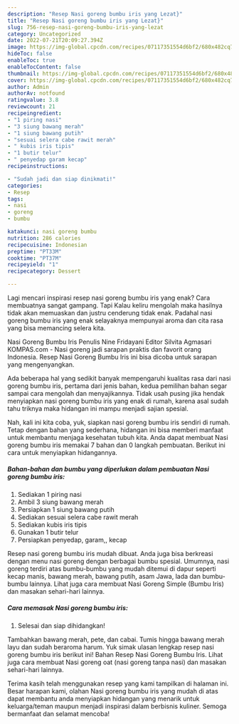 ```yaml
---
description: "Resep Nasi goreng bumbu iris yang Lezat}"
title: "Resep Nasi goreng bumbu iris yang Lezat}"
slug: 756-resep-nasi-goreng-bumbu-iris-yang-lezat
category: Uncategorized
date: 2022-07-21T20:09:27.394Z
image: https://img-global.cpcdn.com/recipes/07117351554d6bf2/680x482cq70/nasi-goreng-bumbu-iris-foto-resep-utama.jpg
hideToc: false
enableToc: true
enableTocContent: false
thumbnail: https://img-global.cpcdn.com/recipes/07117351554d6bf2/680x482cq70/nasi-goreng-bumbu-iris-foto-resep-utama.jpg
cover: https://img-global.cpcdn.com/recipes/07117351554d6bf2/680x482cq70/nasi-goreng-bumbu-iris-foto-resep-utama.jpg
author: Admin
authorAv: notfound
ratingvalue: 3.8
reviewcount: 21
recipeingredient:
- "1 piring nasi"
- "3 siung bawang merah"
- "1 siung bawang putih"
- "sesuai selera cabe rawit merah"
- " kubis iris tipis"
- "1 butir telur"
- " penyedap garam kecap"
recipeinstructions:

- "Sudah jadi dan siap dinikmati!"
categories:
- Resep
tags:
- nasi
- goreng
- bumbu

katakunci: nasi goreng bumbu 
nutrition: 286 calories
recipecuisine: Indonesian
preptime: "PT33M"
cooktime: "PT37M"
recipeyield: "1"
recipecategory: Dessert

---
```



Lagi mencari inspirasi resep nasi goreng bumbu iris yang enak? Cara membuatnya sangat gampang. Tapi Kalau keliru mengolah maka hasilnya tidak akan memuaskan dan justru cenderung tidak enak. Padahal nasi goreng bumbu iris yang enak selayaknya mempunyai aroma dan cita rasa yang bisa memancing selera kita.


Nasi Goreng Bumbu Iris Penulis Nine Fridayani Editor Silvita Agmasari KOMPAS.com - Nasi goreng jadi sarapan praktis dan favorit orang Indonesia. Resep Nasi Goreng Bumbu Iris ini bisa dicoba untuk sarapan yang mengenyangkan.

Ada beberapa hal yang sedikit banyak mempengaruhi kualitas rasa dari nasi goreng bumbu iris, pertama dari jenis bahan, kedua pemilihan bahan segar sampai cara mengolah dan menyajikannya. Tidak usah pusing jika hendak menyiapkan nasi goreng bumbu iris yang enak di rumah, karena asal sudah tahu triknya maka hidangan ini mampu menjadi sajian spesial.


Nah, kali ini kita coba, yuk, siapkan nasi goreng bumbu iris sendiri di rumah. Tetap dengan bahan yang sederhana, hidangan ini bisa memberi manfaat untuk membantu menjaga kesehatan tubuh kita. Anda dapat membuat Nasi goreng bumbu iris memakai 7 bahan dan 0 langkah pembuatan. Berikut ini cara untuk menyiapkan hidangannya.

<!--inarticleads1-->

##### Bahan-bahan dan bumbu yang diperlukan dalam pembuatan Nasi goreng bumbu iris:

1. Sediakan 1 piring nasi
1. Ambil 3 siung bawang merah
1. Persiapkan 1 siung bawang putih
1. Sediakan sesuai selera cabe rawit merah
1. Sediakan  kubis iris tipis
1. Gunakan 1 butir telur
1. Persiapkan  penyedap, garam,, kecap


Resep nasi goreng bumbu iris mudah dibuat. Anda juga bisa berkreasi dengan menu nasi goreng dengan berbagai bumbu spesial. Umumnya, nasi goreng terdiri atas bumbu-bumbu yang mudah ditemui di dapur seperti kecap manis, bawang merah, bawang putih, asam Jawa, lada dan bumbu-bumbu lainnya. Lihat juga cara membuat Nasi Goreng Simple (Bumbu Iris) dan masakan sehari-hari lainnya. 

<!--inarticleads2-->

##### Cara memasak Nasi goreng bumbu iris:


1. Selesai dan siap dihidangkan!

Tambahkan bawang merah, pete, dan cabai. Tumis hingga bawang merah layu dan sudah beraroma harum. Yuk simak ulasan lengkap resep nasi goreng bumbu iris berikut ini! Bahan Resep Nasi Goreng Bumbu Iris. Lihat juga cara membuat Nasi goreng oat (nasi goreng tanpa nasi) dan masakan sehari-hari lainnya. 

Terima kasih telah menggunakan resep yang kami tampilkan di halaman ini. Besar harapan kami, olahan Nasi goreng bumbu iris yang mudah di atas dapat membantu anda menyiapkan hidangan yang menarik untuk keluarga/teman maupun menjadi inspirasi dalam berbisnis kuliner. Semoga bermanfaat dan selamat mencoba!
